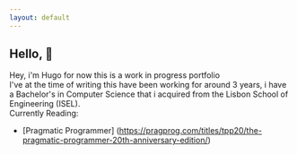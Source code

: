```yaml
---
layout: default
---
```


## Hello, :wave:

Hey, i'm Hugo for now this is a work in progress portfolio  
I've at the time of writing this have been working for around 3 years, i have a Bachelor's in Computer Science that i acquired from the  Lisbon School of Engineering (ISEL).  
  Currently Reading:  
   - [Pragmatic Programmer] (https://pragprog.com/titles/tpp20/the-pragmatic-programmer-20th-anniversary-edition/)